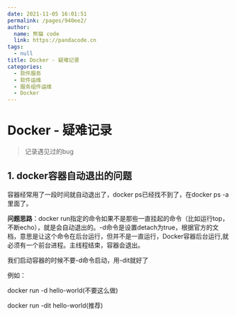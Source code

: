 ```yaml
---
date: 2021-11-05 16:01:51
permalink: /pages/940ee2/
author: 
  name: 熊猫 code
  link: https://pandacode.cn
tags: 
  - null
title: Docker - 疑难记录
categories: 
  - 软件服务
  - 软件运维
  - 服务组件运维
  - Docker
---
```


#  Docker - 疑难记录

> 记录遇见过的bug

## 1. docker容器自动退出的问题

容器经常用了一段时间就自动退出了，docker ps已经找不到了，在docker ps -a里面了。

**问题思路**：docker run指定的命令如果不是那些一直挂起的命令（比如运行top，不断echo），就是会自动退出的。-d命令是设置detach为true，根据官方的文档，意思是让这个命令在后台运行，但并不是一直运行，Docker容器后台运行,就必须有一个前台进程。主线程结束，容器会退出。

我们启动容器的时候不要-d命令启动，用-dit就好了

例如：

docker run -d hello-world(不要这么做)

docker run -dit hello-world(推荐)   

